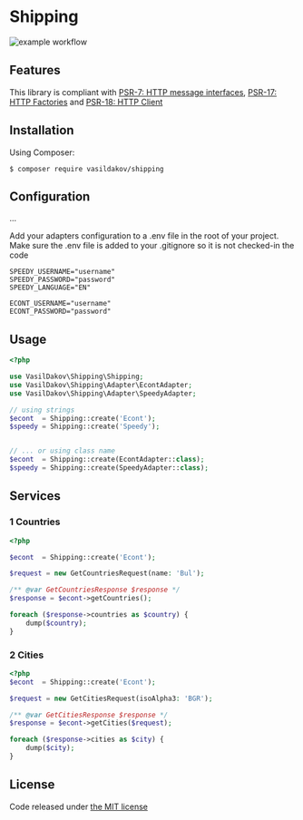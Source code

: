 # Shipping

![example workflow](https://github.com/vasildakov/shipping/actions/workflows/php.yml/badge.svg)

## Features

This library is compliant with [PSR-7: HTTP message interfaces](https://www.php-fig.org/psr/psr-7/), [PSR-17: HTTP Factories](https://www.php-fig.org/psr/psr-17/) and [PSR-18: HTTP Client](https://www.php-fig.org/psr/psr-18/)


## Installation

Using Composer:

```
$ composer require vasildakov/shipping
```

## Configuration

...

Add your adapters configuration to a .env file in the root of your project. Make sure the .env file is added to your .gitignore so it is not checked-in the code
```dotenv
SPEEDY_USERNAME="username"
SPEEDY_PASSWORD="password"
SPEEDY_LANGUAGE="EN"

ECONT_USERNAME="username"
ECONT_PASSWORD="password"
```


## Usage

```php
<?php

use VasilDakov\Shipping\Shipping;
use VasilDakov\Shipping\Adapter\EcontAdapter;
use VasilDakov\Shipping\Adapter\SpeedyAdapter;

// using strings
$econt  = Shipping::create('Econt');
$speedy = Shipping::create('Speedy');


// ... or using class name
$econt  = Shipping::create(EcontAdapter::class);
$speedy = Shipping::create(SpeedyAdapter::class);
```

## Services

### 1 Countries

```php 
<?php

$econt  = Shipping::create('Econt');

$request = new GetCountriesRequest(name: 'Bul');

/** @var GetCountriesResponse $response */
$response = $econt->getCountries();

foreach ($response->countries as $country) {
    dump($country);
}
```

### 2 Cities

```php 
<?php
$econt  = Shipping::create('Econt');

$request = new GetCitiesRequest(isoAlpha3: 'BGR');

/** @var GetCitiesResponse $response */
$response = $econt->getCities($request);

foreach ($response->cities as $city) {
    dump($city);
}

```


## License

Code released under [the MIT license](https://github.com/vasildakov/shipping/blob/main/LICENSE)
